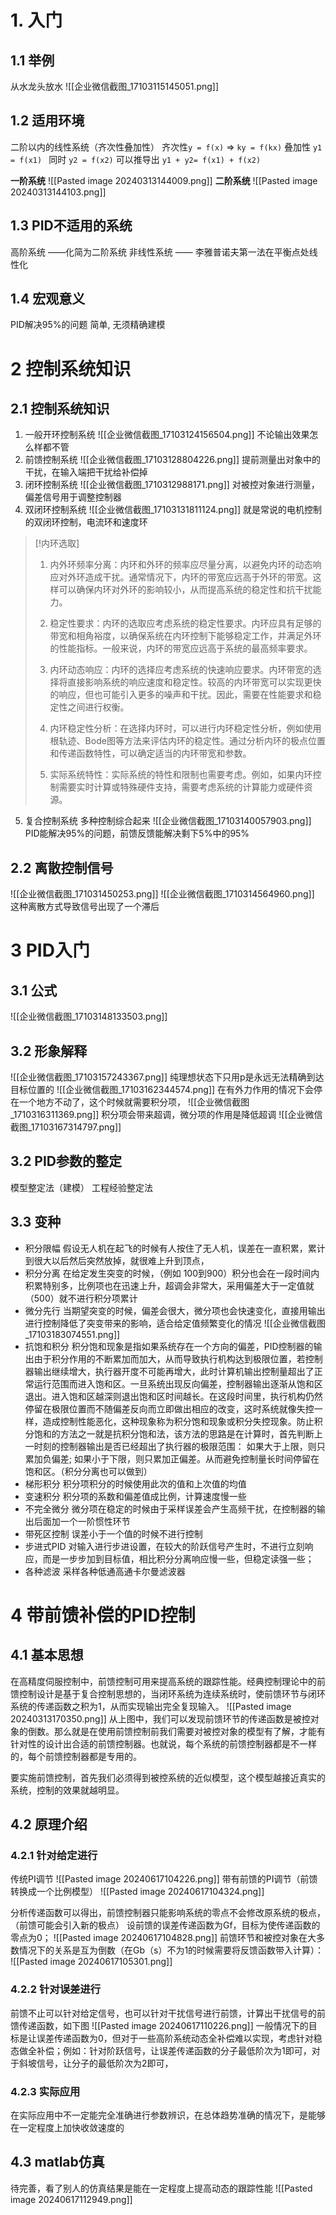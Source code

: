 # 1. 入门
## 1.1 举例
从水龙头放水
![[企业微信截图_17103115145051.png]]
## 1.2 适用环境
二阶以内的线性系统（齐次性叠加性）
齐次性`y = f(x)` => `ky = f(kx)`
叠加性 `y1 = f(x1) ` 同时 `y2 = f(x2)` 可以推导出 `y1 + y2= f(x1) + f(x2)` 

**一阶系统**
![[Pasted image 20240313144009.png]]
**二阶系统**
![[Pasted image 20240313144103.png]]
## 1.3 PID不适用的系统
高阶系统 ——化简为二阶系统
非线性系统 —— 李雅普诺夫第一法在平衡点处线性化

## 1.4 宏观意义
PID解决95%的问题
简单, ⽆须精确建模
# 2 控制系统知识
## 2.1 控制系统知识
1. 一般开环控制系统
![[企业微信截图_17103124156504.png]]
不论输出效果怎么样都不管
2. 前馈控制系统
![[企业微信截图_17103128804226.png]]
提前测量出对象中的干扰，在输入端把干扰给补偿掉
3. 闭环控制系统
![[企业微信截图_1710312988171.png]]
对被控对象进行测量，偏差信号用于调整控制器
4. 双闭环控制系统
![[企业微信截图_17103131811124.png]]
就是常说的电机控制的双闭环控制，电流环和速度环
> [!内环选取]
> 1. 内外环频率分离：内环和外环的频率应尽量分离，以避免内环的动态响应对外环造成干扰。通常情况下，内环的带宽应远高于外环的带宽。这样可以确保内环对外环的影响较小，从而提高系统的稳定性和抗干扰能力。
>     
> 2. 稳定性要求：内环的选取应考虑系统的稳定性要求。内环应具有足够的带宽和相角裕度，以确保系统在内环控制下能够稳定工作，并满足外环的性能指标。一般来说，内环的带宽应远高于系统的最高频率要求。
>     
> 3. 内环动态响应：内环的选择应考虑系统的快速响应要求。内环带宽的选择将直接影响系统的响应速度和稳定性。较高的内环带宽可以实现更快的响应，但也可能引入更多的噪声和干扰。因此，需要在性能要求和稳定性之间进行权衡。
>     
> 4. 内环稳定性分析：在选择内环时，可以进行内环稳定性分析，例如使用根轨迹、Bode图等方法来评估内环的稳定性。通过分析内环的极点位置和传递函数特性，可以确定适当的内环带宽和参数。
>     
> 5. 实际系统特性：实际系统的特性和限制也需要考虑。例如，如果内环控制需要实时计算或特殊硬件支持，需要考虑系统的计算能力或硬件资源。
> 

5. 复合控制系统
多种控制综合起来
![[企业微信截图_17103140057903.png]]
PID能解决95%的问题，前馈反馈能解决剩下5%中的95%
## 2.2 离散控制信号
![[企业微信截图_171031450253.png]]
![[企业微信截图_1710314564960.png]]
这种离散方式导致信号出现了一个滞后
# 3 PID入门
## 3.1 公式
![[企业微信截图_17103148133503.png]]
## 3.2 形象解释
![[企业微信截图_17103157243367.png]]
纯理想状态下只用p是永远无法精确到达目标位置的
![[企业微信截图_17103162344574.png]]
在有外力作用的情况下会停在一个地方不动了，这个时候就需要积分项，
![[企业微信截图_1710316311369.png]]
积分项会带来超调，微分项的作用是降低超调
![[企业微信截图_17103167314797.png]]
## 3.2 PID参数的整定
模型整定法（建模）
工程经验整定法
## 3.3 变种
- 积分限幅
假设无人机在起飞的时候有人按住了无人机，误差在一直积累，累计到很大以后然后突然放掉，就很难上升到顶点，
- 积分分离
在给定发生突变的时候，（例如 100到900）积分也会在一段时间内积累特别多，比例项也在迅速上升，超调会非常大，采用偏差大于一定值就（500）就不进行积分项累计
- 微分先行
当期望突变的时候，偏差会很大，微分项也会快速变化，直接用输出进行控制降低了突变带来的影响，适合给定值频繁变化的情况
![[企业微信截图_17103183074551.png]]
- 抗饱和积分
积分饱和现象是指如果系统存在一个方向的偏差，PID控制器的输出由于积分作用的不断累加而加大，从而导致执行机构达到极限位置，若控制器输出继续增大，执行器开度不可能再增大，此时计算机输出控制量超出了正常运行范围而进入饱和区。一旦系统出现反向偏差，控制器输出逐渐从饱和区退出。进入饱和区越深则退出饱和区时间越长。在这段时间里，执行机构仍然停留在极限位置而不随偏差反向而立即做出相应的改变，这时系统就像失控一样，造成控制性能恶化，这种现象称为积分饱和现象或积分失控现象。防止积分饱和的方法之一就是抗积分饱和法，该方法的思路是在计算时，首先判断上一时刻的控制器输出是否已经超出了执行器的极限范围： 如果大于上限，则只累加负偏差; 如果小于下限，则只累加正偏差。从而避免控制量长时间停留在饱和区。（积分分离也可以做到）
- 梯形积分
积分项积分的时候使用此次的值和上次值的均值
- 变速积分
积分项的系数和偏差值成比例，计算速度慢一些
- 不完全微分
微分项在稳定的时候由于采样误差会产生高频干扰，在控制器的输出后面加一个一阶惯性环节
- 带死区控制
误差小于一个值的时候不进行控制
- 步进式PID
对输入进行步进设置，在较大的阶跃信号产生时，不进行立刻响应，而是一步步加到目标值，相比积分分离响应慢一些，但稳定读强一些；
- 各种滤波
采样各种低通高通卡尔曼滤波器

# 4 带前馈补偿的PID控制

## 4.1 基本思想
在高精度伺服控制中，前馈控制可用来提高系统的跟踪性能。经典控制理论中的前馈控制设计是基于复合控制思想的，当闭环系统为连续系统时，使前馈环节与闭环系统的传递函数之积为1，从而实现输出完全复现输入。
![[Pasted image 20240313170350.png]]
从上图中，我们可以发现前馈环节的传递函数是被控对象的倒数。那么就是在使用前馈控制前我们需要对被控对象的模型有了解，才能有针对性的设计出合适的前馈控制器。也就说，每个系统的前馈控制器都是不一样的，每个前馈控制器都是专用的。

要实施前馈控制，首先我们必须得到被控系统的近似模型，这个模型越接近真实的系统，控制的效果就越明显。
## 4.2 原理介绍
### 4.2.1 针对给定进行
传统PI调节
![[Pasted image 20240617104226.png]]
带有前馈的PI调节（前馈转换成一个比例模型）
![[Pasted image 20240617104324.png]]

分析传递函数可以得出，前馈控制器只能影响系统的零点不会修改原系统的极点，（前馈可能会引入新的极点）
设前馈的误差传递函数为Gf，目标为使传递函数的零点为0；
![[Pasted image 20240617104828.png]]
前馈环节和被控对象在大多数情况下的关系是互为倒数（在Gb（s）不为1的时候需要将反馈函数带入计算）：
![[Pasted image 20240617105301.png]]

### 4.2.2 针对误差进行
前馈不止可以针对给定信号，也可以针对干扰信号进行前馈，计算出干扰信号的前馈传递函数，如下图
![[Pasted image 20240617110226.png]]
一般情况下的目标是让误差传递函数为0，但对于一些高阶系统动态全补偿难以实现，考虑针对稳态做全补偿；例如：针对阶跃信号，让误差传递函数的分子最低阶次为1即可，对于斜坡信号，让分子的最低阶次为2即可，
### 4.2.3 实际应用
在实际应用中不一定能完全准确进行参数辨识，在总体趋势准确的情况下，是能够在一定程度上加快收敛速度的
## 4.3 matlab仿真
待完善，看了别人的仿真结果是能在一定程度上提高动态的跟踪性能
![[Pasted image 20240617112949.png]]





